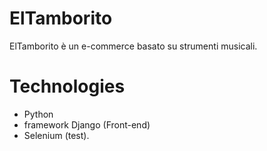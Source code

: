 # ElTamborito
ElTamborito è un e-commerce basato su strumenti musicali.

# Technologies

- Python
- framework Django (Front-end)
- Selenium (test).
